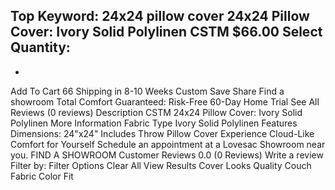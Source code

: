 Top Keyword: 24x24 pillow cover
24x24 Pillow Cover: Ivory Solid Polylinen CSTM
$66.00
Select Quantity:
-
+
Add To Cart
66
Shipping in 8-10 Weeks
Custom
Save
Share
Find a showroom
Total Comfort Guaranteed:
Risk-Free 60-Day Home Trial
See All Reviews
(0 reviews)
Description
CSTM 24x24 Pillow Cover: Ivory Solid Polylinen
More Information
Fabric Type
Ivory Solid Polylinen
Features
Dimensions: 24"x24"
Includes
Throw Pillow Cover
Experience Cloud-Like Comfort for Yourself
Schedule an appointment at a Lovesac Showroom near you.
FIND A SHOWROOM
Customer Reviews
0.0
(0 Reviews)
Write a review
Filter by:
Filter Options
Clear All
View Results
Cover
Looks
Quality
Couch
Fabric
Color
Fit
